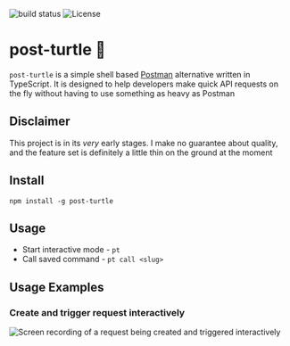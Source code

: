 ![build status](https://img.shields.io/github/actions/workflow/status/benwainwright/post-turtle/main.yaml)
![License](https://img.shields.io/npm/l/post-turtle)

# post-turtle 🐢

`post-turtle` is a simple shell based [Postman](https://www.postman.com/) alternative written in TypeScript. It is designed to help developers make quick API requests on the fly without having to use something as heavy as Postman

## Disclaimer

This project is in its _very_ early stages. I make no guarantee about quality,
and the feature set is definitely a little thin on the ground at the moment

## Install

`npm install -g post-turtle`

## Usage

- Start interactive mode - `pt`
- Call saved command - `pt call <slug>`

## Usage Examples

### Create and trigger request interactively

![Screen recording of a request being created and triggered
interactively](./images/pt-interactive-create.gif)
